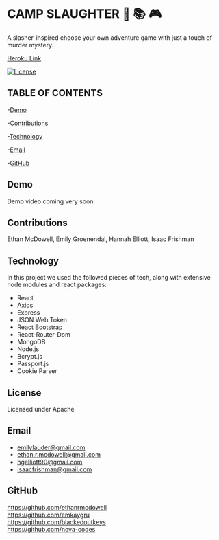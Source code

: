 # CAMP SLAUGHTER :game_die: :books: :video_game:

A slasher-inspired choose your own adventure game with just a touch of murder mystery.

[Heroku Link](https://choose-adventure.herokuapp.com/)

[![License](https://img.shields.io/badge/License-Apache%202.0-blue.svg)](https://opensource.org/licenses/Apache-2.0)

## TABLE OF CONTENTS

-[Demo](#Demo) <br>

-[Contributions](#Contributions) <br>

-[Technology](#Technology) <br>

-[Email](#Email) <br>

-[GitHub](#Github) <br>

## Demo

Demo video coming very soon.

## Contributions

Ethan McDowell, Emily Groenendal, Hannah Elliott, Isaac Frishman

## Technology

In this project we used the followed pieces of tech, along with extensive node modules and react packages:

- React
- Axios
- Express
- JSON Web Token
- React Bootstrap
- React-Router-Dom
- MongoDB
- Node.js
- Bcrypt.js
- Passport.js
- Cookie Parser

## License

Licensed under Apache

## Email

- emilylauder@gmail.com
- ethan.r.mcdowell@gmail.com
- hgelliott90@gmail.com
- isaacfrishman@gmail.com

## GitHub

https://github.com/ethanrmcdowell <br>
https://github.com/emkaygru <br>
https://github.com/blackedoutkeys <br>
https://github.com/nova-codes <br>
